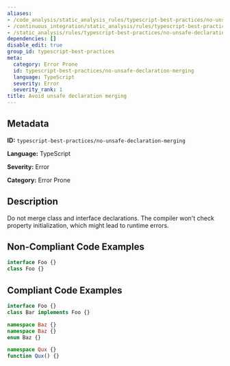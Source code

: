 ```yaml
---
aliases:
- /code_analysis/static_analysis_rules/typescript-best-practices/no-unsafe-declaration-merging
- /continuous_integration/static_analysis/rules/typescript-best-practices/no-unsafe-declaration-merging
- /static_analysis/rules/typescript-best-practices/no-unsafe-declaration-merging
dependencies: []
disable_edit: true
group_id: typescript-best-practices
meta:
  category: Error Prone
  id: typescript-best-practices/no-unsafe-declaration-merging
  language: TypeScript
  severity: Error
  severity_rank: 1
title: Avoid unsafe declaration merging
---
```

<!--  SOURCED FROM https://github.com/DataDog/datadog-static-analyzer-rule-docs -->


## Metadata
**ID:** `typescript-best-practices/no-unsafe-declaration-merging`

**Language:** TypeScript

**Severity:** Error

**Category:** Error Prone

## Description
Do not merge class and interface declarations. The compiler won't check property initialization, which might lead to runtime errors.

## Non-Compliant Code Examples
```typescript
interface Foo {}
class Foo {}
```

## Compliant Code Examples
```typescript
interface Foo {}
class Bar implements Foo {}

namespace Baz {}
namespace Baz {}
enum Baz {}

namespace Qux {}
function Qux() {}
```
